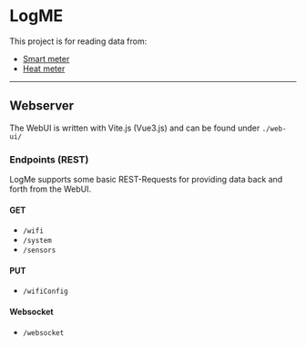 # LogME

This project is for reading data from:

- [Smart meter]('https://en.wikipedia.org/wiki/Smart_meter')
- [Heat meter]('https://en.wikipedia.org/wiki/Heat_meter')

---

## Webserver

The WebUI is written with Vite.js (Vue3.js) and can be found under `./web-ui/`

### Endpoints (REST)

LogMe supports some basic REST-Requests for providing data back and forth from the WebUI.

#### GET

- `/wifi`
- `/system`
- `/sensors`

#### PUT

- `/wifiConfig`

#### Websocket

- `/websocket`
